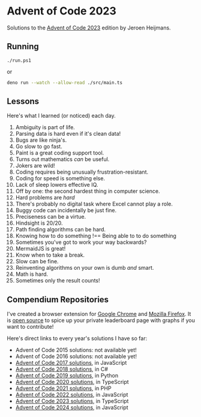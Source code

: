 # Advent of Code 2023

Solutions to the [Advent of Code 2023](https://adventofcode.com/2023) edition by Jeroen Heijmans.

## Running

```psh
./run.ps1
```

or

```sh
deno run --watch --allow-read ./src/main.ts
```

## Lessons

Here's what I learned (or noticed) each day.

1. Ambiguity is part of life.
2. Parsing data is hard even if it's clean data!
3. Bugs are like ninja's.
4. Go slow to go fast.
5. Paint is a great coding support tool.
6. Turns out mathematics *can* be useful.
7. Jokers are wild!
8. Coding requires being unusually frustration-resistant.
9. Coding for speed is something else.
10. Lack of sleep lowers effective IQ.
11. Off by one: the second hardest thing in computer science.
12. Hard problems are *hard*
13. There's probably no digital task where Excel cannot play a role.
14. Buggy code can incidentally be just fine.
15. Preciseness can be a virtue.
16. Hindsight is 20/20.
17. Path finding algorithms can be hard.
18. Knowing how to do something !== Being able to to do something
19. Sometimes you've got to work your way backwards?
20. MermaidJS is great!
21. Know when to take a break.
22. Slow can be fine.
23. Reinventing algorithms on your own is dumb *and* smart.
24. Math is hard.
25. Sometimes only the result counts!

## Compendium Repositories

I've created a browser extension for [Google Chrome](https://chrome.google.com/webstore/detail/ipbomkmbokofodhhjpipflmdplipblbe) and [Mozilla Firefox](https://addons.mozilla.org/en-US/firefox/addon/advent-of-code-charts/).
It is [open source](https://github.com/jeroenheijmans/advent-of-code-charts)  to spice up your private leaderboard page with graphs if you want to contribute!

Here's direct links to every year's solutions I have so far:

- Advent of Code 2015 solutions: not available yet!
- Advent of Code 2016 solutions: not available yet!
- [Advent of Code 2017 solutions](https://github.com/jeroenheijmans/advent-of-code-2017), in JavaScript
- [Advent of Code 2018 solutions](https://github.com/jeroenheijmans/advent-of-code-2018), in C#
- [Advent of Code 2019 solutions](https://github.com/jeroenheijmans/advent-of-code-2019), in Python
- [Advent of Code 2020 solutions](https://github.com/jeroenheijmans/advent-of-code-2020), in TypeScript
- [Advent of Code 2021 solutions](https://github.com/jeroenheijmans/advent-of-code-2021), in PHP
- [Advent of Code 2022 solutions](https://github.com/jeroenheijmans/advent-of-code-2022), in JavaScript
- [Advent of Code 2023 solutions](https://github.com/jeroenheijmans/advent-of-code-2023), in TypeScript
- [Advent of Code 2024 solutions](https://github.com/jeroenheijmans/advent-of-code-2024), in JavaScript
